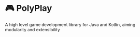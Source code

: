 # 🎮 PolyPlay
A high level game development library for Java and Kotlin, aiming modularity and extensibility
